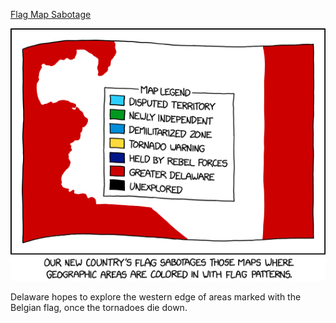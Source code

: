 [Flag Map Sabotage](https://xkcd.com/2528)

![Flag Map Sabotage](./random_comic.png)

Delaware hopes to explore the western edge of areas marked with the Belgian flag, once the tornadoes die down.


